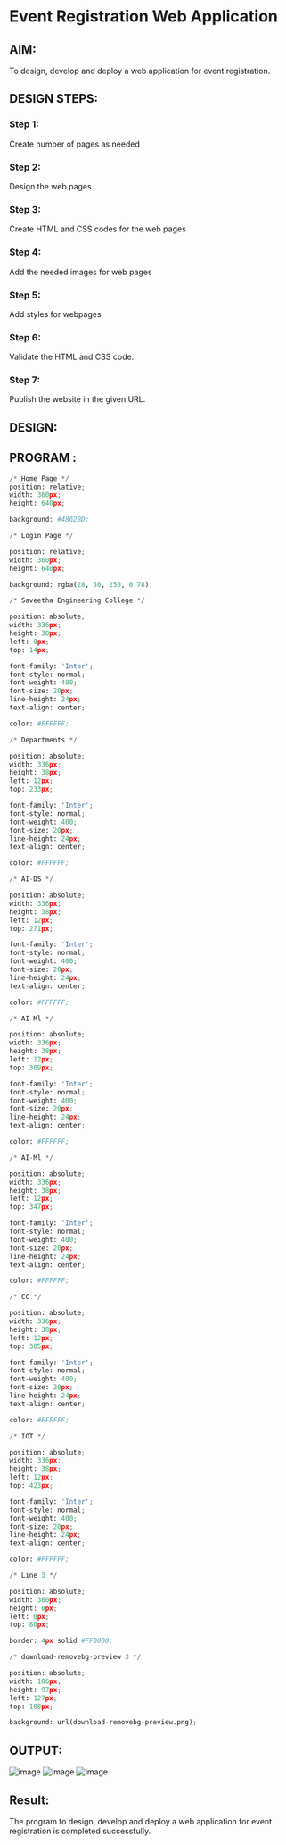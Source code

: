 # Event Registration Web Application

## AIM:
To design, develop and deploy a web application for event registration.

## DESIGN STEPS:

### Step 1:
Create number of pages as needed



### Step 2:
Design the web pages


### Step 3:
Create HTML and CSS codes for the web pages


### Step 4:
Add the needed images for web pages


### Step 5:
Add styles for webpages


### Step 6:
Validate the HTML and CSS code.


### Step 7:
Publish the website in the given URL.


## DESIGN:

## PROGRAM :
```python
/* Home Page */
position: relative;
width: 360px;
height: 640px;

background: #4862BD;

/* Login Page */

position: relative;
width: 360px;
height: 640px;

background: rgba(28, 50, 250, 0.78);

/* Saveetha Engineering College */

position: absolute;
width: 336px;
height: 38px;
left: 0px;
top: 14px;

font-family: 'Inter';
font-style: normal;
font-weight: 400;
font-size: 20px;
line-height: 24px;
text-align: center;

color: #FFFFFF;

/* Departments */

position: absolute;
width: 336px;
height: 38px;
left: 12px;
top: 233px;

font-family: 'Inter';
font-style: normal;
font-weight: 400;
font-size: 20px;
line-height: 24px;
text-align: center;

color: #FFFFFF;

/* AI-DS */

position: absolute;
width: 336px;
height: 38px;
left: 12px;
top: 271px;

font-family: 'Inter';
font-style: normal;
font-weight: 400;
font-size: 20px;
line-height: 24px;
text-align: center;

color: #FFFFFF;

/* AI-Ml */

position: absolute;
width: 336px;
height: 38px;
left: 12px;
top: 309px;

font-family: 'Inter';
font-style: normal;
font-weight: 400;
font-size: 20px;
line-height: 24px;
text-align: center;

color: #FFFFFF;

/* AI-Ml */

position: absolute;
width: 336px;
height: 38px;
left: 12px;
top: 347px;

font-family: 'Inter';
font-style: normal;
font-weight: 400;
font-size: 20px;
line-height: 24px;
text-align: center;

color: #FFFFFF;

/* CC */

position: absolute;
width: 336px;
height: 38px;
left: 12px;
top: 385px;

font-family: 'Inter';
font-style: normal;
font-weight: 400;
font-size: 20px;
line-height: 24px;
text-align: center;

color: #FFFFFF;

/* IOT */

position: absolute;
width: 336px;
height: 38px;
left: 12px;
top: 423px;

font-family: 'Inter';
font-style: normal;
font-weight: 400;
font-size: 20px;
line-height: 24px;
text-align: center;

color: #FFFFFF;

/* Line 3 */

position: absolute;
width: 360px;
height: 0px;
left: 0px;
top: 80px;

border: 4px solid #FF0000;

/* download-removebg-preview 3 */

position: absolute;
width: 106px;
height: 97px;
left: 127px;
top: 108px;

background: url(download-removebg-preview.png);
```

## OUTPUT:
![image](https://github.com/Sachin-vlr/event-registration/assets/113497666/606e5931-bef6-4bb6-8bec-74bc1827acc0)
![image](https://github.com/Sachin-vlr/event-registration/assets/113497666/1dff042d-5519-47c2-b014-be4855a7632e)
![image](https://github.com/Sachin-vlr/event-registration/assets/113497666/cd437907-827c-4693-9f6b-93355edacf32)


## Result:
The program to design, develop and deploy a web application for event registration is completed successfully.


